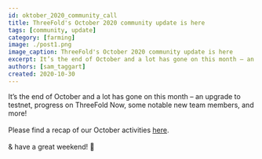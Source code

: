 ```yaml
---
id: oktober_2020_community_call
title: ThreeFold's October 2020 community update is here
tags: [community, update]
category: [farming]
image: ./post1.png
image_caption: ThreeFold's October 2020 community update is here
excerpt: It’s the end of October and a lot has gone on this month – an upgrade to testnet, progress on ThreeFold Now, some notable new team members, and more! Find the link to the full update within!
authors: [sam_taggart]
created: 2020-10-30
---
```


It’s the end of October and a lot has gone on this month – an upgrade to testnet, progress on ThreeFold Now, some notable new team members, and more!
<br/>
<br/>
Please find a recap of our October activities [here](https://wiki.threefold.io/#/threefold_update_oct2020).
<br/>
<br/>
& have a great weekend! 🎃

